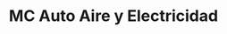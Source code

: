 ---
title: "MC Auto Aire y Electricidad"
url: /santo-domingo-este/mc-auto-aire-y-electricidad/
shop: general
---